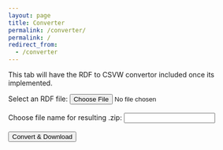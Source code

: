 ```yaml
---
layout: page
title: Converter
permalink: /converter/
permalink: /
redirect_from:
  - /converter
---
```


This tab will have the RDF to CSVW convertor included once its implemented.

<form id="rdfandconfiguration" action="https://rdf-to-csvw.onrender.com/rdftocsvw" method="post">
    <label for="file">Select an RDF file:</label>
    <input type="file" id="file" name="file"> <br><br>
    <label for="filename">Choose file name for resulting .zip: </label>
    <input type="text" id="filename" name="filename"> <br><br>
    <input type="submit" value="Convert & Download">
</form>
<div id="responsePlace">
<label id="previewLabel"></label>
</div>

<script type="text/javascript" src="https://ladymalande.github.io/{{ base.url }}/{{ 'assets/sendPost.js' | relative_url }}"></script>


